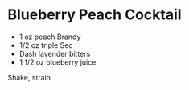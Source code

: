 Blueberry Peach Cocktail
========================

- 1 oz peach Brandy
- 1/2 oz triple Sec
- Dash lavender bitters
- 1 1/2 oz blueberry juice



Shake, strain